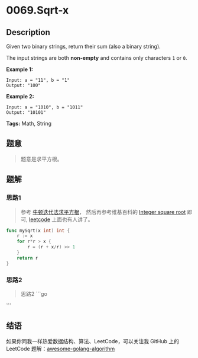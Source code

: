 # 0069.Sqrt-x

## Description

Given two binary strings, return their sum \(also a binary string\).

The input strings are both **non-empty** and contains only characters `1` or `0`.

**Example 1:**

```text
Input: a = "11", b = "1"
Output: "100"
```

**Example 2:**

```text
Input: a = "1010", b = "1011"
Output: "10101"
```

**Tags:** Math, String

## 题意

> 题意是求平方根。

## 题解

### 思路1

> 参考 [牛顿迭代法求平方根](https://wenku.baidu.com/view/6b74c622bcd126fff7050bfe.html)， 然后再参考维基百科的 [Integer square root](https://en.wikipedia.org/wiki/Integer_square_root#Using_only_integer_division) 即可, [leetcode](https://leetcode.com/problems/sqrtx/discuss/25057/3-4-short-lines-Integer-Newton-Every-Language) 上面也有人讲了。

```go
func mySqrt(x int) int {
    r := x
    for r*r > x {
        r = (r + x/r) >> 1
    }
    return r
}
```

### 思路2

> 思路2 \`\`\`go

\`\`\`

## 结语

如果你同我一样热爱数据结构、算法、LeetCode，可以关注我 GitHub 上的 LeetCode 题解：[awesome-golang-algorithm](https://github.com/kylesliu/awesome-golang-algorithm)

